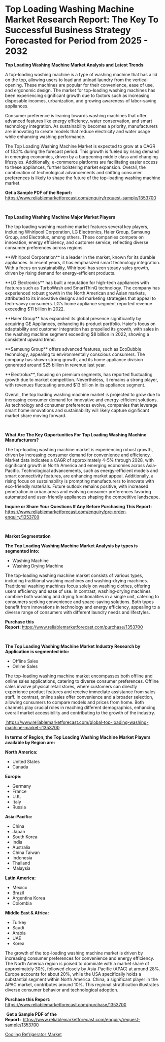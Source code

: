 <p><h1>Top Loading Washing Machine Market Research Report: The Key To Successful Business Strategy Forecasted for Period from 2025 - 2032</h1></p><p><strong>Top Loading Washing Machine Market Analysis and Latest Trends</strong></p>
<p><p>A top-loading washing machine is a type of washing machine that has a lid on the top, allowing users to load and unload laundry from the vertical opening. These machines are popular for their convenience, ease of use, and ergonomic design. The market for top-loading washing machines has been experiencing significant growth due to factors such as increasing disposable incomes, urbanization, and growing awareness of labor-saving appliances. </p><p>Consumer preference is leaning towards washing machines that offer advanced features like energy efficiency, water conservation, and smart technology integration. As sustainability becomes a priority, manufacturers are innovating to create models that reduce electricity and water usage while enhancing washing performance. </p><p>The Top Loading Washing Machine Market is expected to grow at a CAGR of 13.2% during the forecast period. This growth is fueled by rising demand in emerging economies, driven by a burgeoning middle class and changing lifestyles. Additionally, e-commerce platforms are facilitating easier access to these appliances, further bolstering market expansion. Overall, the combination of technological advancements and shifting consumer preferences is likely to shape the future of the top-loading washing machine market.</p></p>
<p><strong>Get a Sample PDF of the Report:&nbsp;</strong> <a href="https://www.reliablemarketforecast.com/enquiry/request-sample/1353700?utm_campaign=1888&utm_medium=2&utm_source=Github&utm_content=ia&utm_term=09022025&utm_id=top-loading-washing-machine">https://www.reliablemarketforecast.com/enquiry/request-sample/1353700</a></p>
<p>&nbsp;</p>
<p><strong>Top Loading Washing Machine Major Market Players</strong></p>
<p><p>The top loading washing machine market features several key players, including Whirlpool Corporation, LG Electronics, Haier Group, Samsung Group, and Electrolux, among others. These companies compete on innovation, energy efficiency, and customer service, reflecting diverse consumer preferences across regions.</p><p>**Whirlpool Corporation** is a leader in the market, known for its durable appliances. In recent years, it has emphasized smart technology integration. With a focus on sustainability, Whirlpool has seen steady sales growth, driven by rising demand for energy-efficient products.</p><p>**LG Electronics** has built a reputation for high-tech appliances with features such as TurboWash and SmartThinQ technology. The company has experienced robust growth in the North American and Asian markets, attributed to its innovative designs and marketing strategies that appeal to tech-savvy consumers. LG's home appliance segment reported revenue exceeding $11 billion in 2022.</p><p>**Haier Group** has expanded its global presence significantly by acquiring GE Appliances, enhancing its product portfolio. Haier's focus on adaptability and customer integration has propelled its growth, with sales in the washing machine segment exceeding $8 billion in 2022, showing a consistent upward trend.</p><p>**Samsung Group** offers advanced features, such as EcoBubble technology, appealing to environmentally conscious consumers. The company has shown strong growth, and its home appliance division generated around $25 billion in revenue last year.</p><p>**Electrolux**, focusing on premium segments, has reported fluctuating growth due to market competition. Nevertheless, it remains a strong player, with revenues fluctuating around $13 billion in its appliance segment.</p><p>Overall, the top loading washing machine market is projected to grow due to increasing consumer demand for innovative and energy-efficient solutions. As technology and consumer preferences evolve, companies that leverage smart home innovations and sustainability will likely capture significant market share moving forward.</p></p>
<p>&nbsp;</p>
<p><strong>What Are The Key Opportunities For Top Loading Washing Machine Manufacturers?</strong></p>
<p><p>The top-loading washing machine market is experiencing robust growth, driven by increasing consumer demand for convenience and efficiency. Market data indicates a CAGR of approximately 4-5% through 2028, with significant growth in North America and emerging economies across Asia-Pacific. Technological advancements, such as energy-efficient models and smart connectivity features, are enhancing market appeal. Additionally, a rising focus on sustainability is prompting manufacturers to innovate with eco-friendly materials. Future outlook remains positive, with increased penetration in urban areas and evolving consumer preferences favoring automated and user-friendly appliances shaping the competitive landscape.</p></p>
<p><strong>Inquire or Share Your Questions If Any Before Purchasing This Report:</strong> <a href="https://www.reliablemarketforecast.com/enquiry/pre-order-enquiry/1353700?utm_campaign=1888&utm_medium=2&utm_source=Github&utm_content=ia&utm_term=09022025&utm_id=top-loading-washing-machine">https://www.reliablemarketforecast.com/enquiry/pre-order-enquiry/1353700</a></p>
<p>&nbsp;</p>
<p><strong>Market Segmentation</strong></p>
<p><strong>The Top Loading Washing Machine Market Analysis by types is segmented into:</strong></p>
<p><ul><li>Washing Machine</li><li>Washing Drying Machine</li></ul></p>
<p><p>The top-loading washing machine market consists of various types, including traditional washing machines and washing-drying machines. Traditional washing machines focus solely on washing clothes, offering users efficiency and ease of use. In contrast, washing-drying machines combine both washing and drying functionalities in a single unit, catering to consumers seeking convenience and space-saving solutions. Both types benefit from innovations in technology and energy efficiency, appealing to a diverse range of consumers with different laundry needs and lifestyles.</p></p>
<p><strong>Purchase this Report:&nbsp;</strong><a href="https://www.reliablemarketforecast.com/purchase/1353700?utm_campaign=1888&utm_medium=2&utm_source=Github&utm_content=ia&utm_term=09022025&utm_id=top-loading-washing-machine">https://www.reliablemarketforecast.com/purchase/1353700</a></p>
<p>&nbsp;</p>
<p><strong>The Top Loading Washing Machine Market Industry Research by Application is segmented into:</strong></p>
<p><ul><li>Offline Sales</li><li>Online Sales</li></ul></p>
<p><p>The top-loading washing machine market encompasses both offline and online sales applications, catering to diverse consumer preferences. Offline sales involve physical retail stores, where customers can directly experience product features and receive immediate assistance from sales staff. In contrast, online sales offer convenience and a broader selection, allowing consumers to compare models and prices from home. Both channels play crucial roles in reaching different demographics, enhancing overall market accessibility and contributing to the growth of the industry.</p></p>
<p><a href="https://www.reliablemarketforecast.com/global-top-loading-washing-machine-market-r1353700?utm_campaign=1888&utm_medium=2&utm_source=Github&utm_content=ia&utm_term=09022025&utm_id=top-loading-washing-machine">&nbsp;https://www.reliablemarketforecast.com/global-top-loading-washing-machine-market-r1353700</a></p>
<p><strong>In terms of Region, the Top Loading Washing Machine Market Players available by Region are:</strong></p>
<p>
    <p> <strong> North America: </strong>
        <ul>
            <li>United States</li>
            <li>Canada</li>
        </ul>
        </p> 
    <p> <strong> Europe: </strong>
        <ul>
            <li>Germany</li>
            <li>France</li>
            <li>U.K.</li>
            <li>Italy</li>
            <li>Russia</li>
        </ul>
        </p> 
    <p> <strong> Asia-Pacific: </strong>
        <ul>
            <li>China</li>
            <li>Japan</li>
            <li>South Korea</li>
            <li>India</li>
            <li>Australia</li>
            <li>China Taiwan</li>
            <li>Indonesia</li>
            <li>Thailand</li>
            <li>Malaysia</li>
        </ul>
        </p> 
    <p> <strong> Latin America: </strong>
        <ul>
            <li>Mexico</li>
            <li>Brazil</li>
            <li>Argentina Korea</li>
            <li>Colombia</li>
        </ul>
        </p> 
    <p> <strong> Middle East & Africa: </strong>
        <ul>
            <li>Turkey</li>
            <li>Saudi</li>
            <li>Arabia</li>
            <li>UAE</li>
            <li>Korea</li>
        </ul>
    </p>
    </p>
<p><p>The growth of the top-loading washing machine market is driven by increasing consumer preferences for convenience and energy efficiency. The North America region is poised to dominate with a market share of approximately 30%, followed closely by Asia-Pacific (APAC) at around 28%. Europe accounts for about 20%, while the USA specifically holds a substantial segment within North America. China, a significant player in the APAC market, contributes around 10%. This regional stratification illustrates diverse consumer behavior and technological adoption.</p></p>
<p><strong>Purchase this Report: </strong><a href="https://www.reliablemarketforecast.com/purchase/1353700?utm_campaign=1888&utm_medium=2&utm_source=Github&utm_content=ia&utm_term=09022025&utm_id=top-loading-washing-machine">https://www.reliablemarketforecast.com/purchase/1353700</a></p>
<p>&nbsp;<strong>Get a Sample PDF of the Report:&nbsp;&nbsp;</strong><a href="https://www.reliablemarketforecast.com/enquiry/request-sample/1353700?utm_campaign=1888&utm_medium=2&utm_source=Github&utm_content=ia&utm_term=09022025&utm_id=top-loading-washing-machine">https://www.reliablemarketforecast.com/enquiry/request-sample/1353700</a></p>
<p><strong></strong></p>
<p><p><a href="https://github.com/gulaimolin/Market-Research-Report-List-7/blob/main/cooling-refrigerator-market.md?utm_campaign=1888&utm_medium=2&utm_source=Github&utm_content=ia&utm_term=09022025&utm_id=top-loading-washing-machine">Cooling Refrigerator Market</a></p></p>